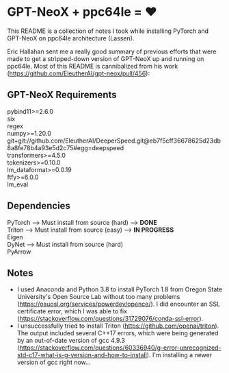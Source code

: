 # GPT-NeoX + ppc64le = ❤️

This README is a collection of notes I took while installing PyTorch and GPT-NeoX on ppc64le architecture (Lassen).  

Eric Hallahan sent me a really good summary of previous efforts that were made to get a stripped-down version of GPT-NeoX up and running on ppc64le. Most of this README is cannibalized from his work (https://github.com/EleutherAI/gpt-neox/pull/456):  

## GPT-NeoX Requirements
pybind11>=2.6.0  
six  
regex  
numpy>=1.20.0  
git+git://github.com/EleutherAI/DeeperSpeed.git@eb7f5cff36678625d23db8a8fe78b4a93e5d2c75#egg=deepspeed  
transformers>=4.5.0  
tokenizers>=0.10.0  
lm_dataformat>=0.0.19  
ftfy>=6.0.0  
lm_eval  

## Dependencies
PyTorch --> Must install from source (hard) --> **DONE**  
Triton --> Must install from source (easy) --> **IN PROGRESS**  
Eigen  
DyNet --> Must install from source (hard)  
PyArrow  

## Notes
* I used Anaconda and Python 3.8 to install PyTorch 1.8 from Oregon State University's Open Source Lab without too many problems (https://osuosl.org/services/powerdev/opence/). I did encounter an SSL certificate error, which I was able to fix (https://stackoverflow.com/questions/31729076/conda-ssl-error).
* I unsuccessfully tried to install Triton (https://github.com/openai/triton). The output included several C++17 errors, which were being generated by an out-of-date version of gcc 4.9.3 (https://stackoverflow.com/questions/60336940/g-error-unrecognized-std-c17-what-is-g-version-and-how-to-install). I'm installing a newer version of gcc right now...
